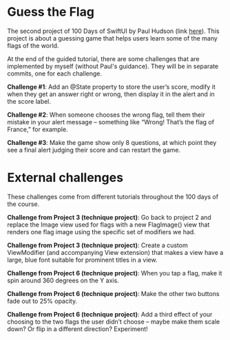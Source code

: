 # Guess the Flag

The second project of 100 Days of SwiftUI by Paul Hudson (link [here](https://www.hackingwithswift.com/books/ios-swiftui/guess-the-flag-introduction)). This project is about a guessing game that helps users learn some of the many flags of the world.

At the end of the guided tutorial, there are some challenges that are implemented by myself (without Paul's guidance). They will be in separate commits, one for each challenge.

**Challenge #1**: Add an @State property to store the user’s score, modify it when they get an answer right or wrong, then display it in the alert and in the score label.

**Challenge #2**: When someone chooses the wrong flag, tell them their mistake in your alert message – something like “Wrong! That’s the flag of France,” for example.

**Challenge #3**: Make the game show only 8 questions, at which point they see a final alert judging their score and can restart the game.

# **External challenges**

These challenges come from different tutorials throughout the 100 days of the course.

**Challenge from Project 3 (technique project)**: Go back to project 2 and replace the Image view used for flags with a new FlagImage() view that renders one flag image using the specific set of modifiers we had.

**Challenge from Project 3 (technique project)**: Create a custom ViewModifier (and accompanying View extension) that makes a view have a large, blue font suitable for prominent titles in a view.

**Challenge from Project 6 (technique project)**: When you tap a flag, make it spin around 360 degrees on the Y axis.

**Challenge from Project 6 (technique project)**: Make the other two buttons fade out to 25% opacity.

**Challenge from Project 6 (technique project)**: Add a third effect of your choosing to the two flags the user didn’t choose – maybe make them scale down? Or flip in a different direction? Experiment!
